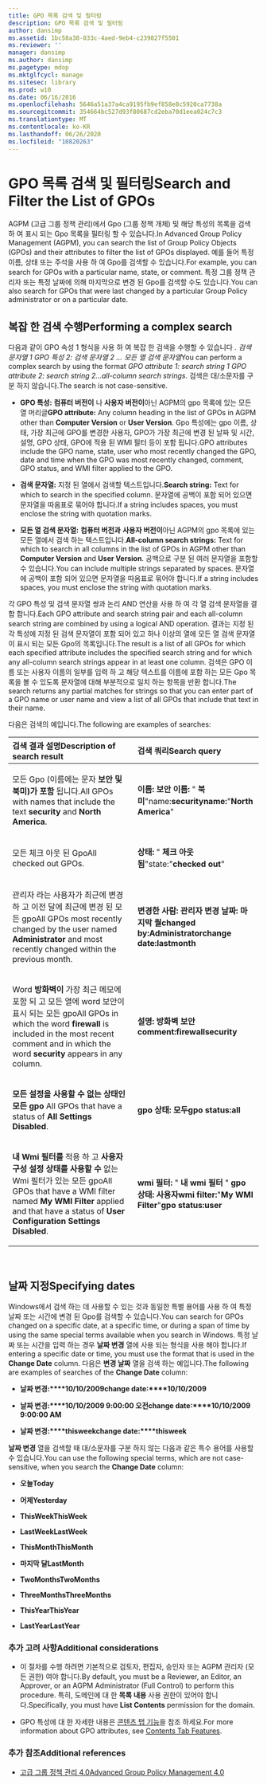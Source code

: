 ```yaml
---
title: GPO 목록 검색 및 필터링
description: GPO 목록 검색 및 필터링
author: dansimp
ms.assetid: 1bc58a38-033c-4aed-9eb4-c239827f5501
ms.reviewer: ''
manager: dansimp
ms.author: dansimp
ms.pagetype: mdop
ms.mktglfcycl: manage
ms.sitesec: library
ms.prod: w10
ms.date: 06/16/2016
ms.openlocfilehash: 5646a51a37a4ca9195fb9ef858e8c5920ca7738a
ms.sourcegitcommit: 354664bc527d93f80687cd2eba70d1eea024c7c3
ms.translationtype: MT
ms.contentlocale: ko-KR
ms.lasthandoff: 06/26/2020
ms.locfileid: "10820263"
---
```

# <span data-ttu-id="fdb20-103">GPO 목록 검색 및 필터링</span><span class="sxs-lookup"><span data-stu-id="fdb20-103">Search and Filter the List of GPOs</span></span>


<span data-ttu-id="fdb20-104">AGPM (고급 그룹 정책 관리)에서 Gpo (그룹 정책 개체) 및 해당 특성의 목록을 검색 하 여 표시 되는 Gpo 목록을 필터링 할 수 있습니다.</span><span class="sxs-lookup"><span data-stu-id="fdb20-104">In Advanced Group Policy Management (AGPM), you can search the list of Group Policy Objects (GPOs) and their attributes to filter the list of GPOs displayed.</span></span> <span data-ttu-id="fdb20-105">예를 들어 특정 이름, 상태 또는 주석을 사용 하 여 Gpo를 검색할 수 있습니다.</span><span class="sxs-lookup"><span data-stu-id="fdb20-105">For example, you can search for GPOs with a particular name, state, or comment.</span></span> <span data-ttu-id="fdb20-106">특정 그룹 정책 관리자 또는 특정 날짜에 의해 마지막으로 변경 된 Gpo를 검색할 수도 있습니다.</span><span class="sxs-lookup"><span data-stu-id="fdb20-106">You can also search for GPOs that were last changed by a particular Group Policy administrator or on a particular date.</span></span>

## <span data-ttu-id="fdb20-107">복잡 한 검색 수행</span><span class="sxs-lookup"><span data-stu-id="fdb20-107">Performing a complex search</span></span>


<span data-ttu-id="fdb20-108">다음과 같이 GPO 속성 1 형식을 사용 하 여 복잡 한 검색을 수행할 수 있습니다 *. 검색 문자열 1 GPO 특성 2: 검색 문자열 2 ... 모든 열 검색 문자열*</span><span class="sxs-lookup"><span data-stu-id="fdb20-108">You can perform a complex search by using the format *GPO attribute 1: search string 1 GPO attribute 2: search string 2…all-column search strings*.</span></span> <span data-ttu-id="fdb20-109">검색은 대/소문자를 구분 하지 않습니다.</span><span class="sxs-lookup"><span data-stu-id="fdb20-109">The search is not case-sensitive.</span></span>

-   <span data-ttu-id="fdb20-110">**GPO 특성:** **컴퓨터 버전이** 나 **사용자 버전이**아닌 AGPM의 gpo 목록에 있는 모든 열 머리글</span><span class="sxs-lookup"><span data-stu-id="fdb20-110">**GPO attribute:** Any column heading in the list of GPOs in AGPM other than **Computer Version** or **User Version**.</span></span> <span data-ttu-id="fdb20-111">Gpo 특성에는 gpo 이름, 상태, 가장 최근에 GPO를 변경한 사용자, GPO가 가장 최근에 변경 된 날짜 및 시간, 설명, GPO 상태, GPO에 적용 된 WMI 필터 등이 포함 됩니다.</span><span class="sxs-lookup"><span data-stu-id="fdb20-111">GPO attributes include the GPO name, state, user who most recently changed the GPO, date and time when the GPO was most recently changed, comment, GPO status, and WMI filter applied to the GPO.</span></span>

-   <span data-ttu-id="fdb20-112">**검색 문자열:** 지정 된 열에서 검색할 텍스트입니다.</span><span class="sxs-lookup"><span data-stu-id="fdb20-112">**Search string:** Text for which to search in the specified column.</span></span> <span data-ttu-id="fdb20-113">문자열에 공백이 포함 되어 있으면 문자열을 따옴표로 묶어야 합니다.</span><span class="sxs-lookup"><span data-stu-id="fdb20-113">If a string includes spaces, you must enclose the string with quotation marks.</span></span>

-   <span data-ttu-id="fdb20-114">**모든 열 검색 문자열:** **컴퓨터 버전과** **사용자 버전이**아닌 AGPM의 gpo 목록에 있는 모든 열에서 검색 하는 텍스트입니다.</span><span class="sxs-lookup"><span data-stu-id="fdb20-114">**All-column search strings:** Text for which to search in all columns in the list of GPOs in AGPM other than **Computer Version** and **User Version**.</span></span> <span data-ttu-id="fdb20-115">공백으로 구분 된 여러 문자열을 포함할 수 있습니다.</span><span class="sxs-lookup"><span data-stu-id="fdb20-115">You can include multiple strings separated by spaces.</span></span> <span data-ttu-id="fdb20-116">문자열에 공백이 포함 되어 있으면 문자열을 따옴표로 묶어야 합니다.</span><span class="sxs-lookup"><span data-stu-id="fdb20-116">If a string includes spaces, you must enclose the string with quotation marks.</span></span>

<span data-ttu-id="fdb20-117">각 GPO 특성 및 검색 문자열 쌍과 논리 AND 연산을 사용 하 여 각 열 검색 문자열을 결합 합니다.</span><span class="sxs-lookup"><span data-stu-id="fdb20-117">Each GPO attribute and search string pair and each all-column search string are combined by using a logical AND operation.</span></span> <span data-ttu-id="fdb20-118">결과는 지정 된 각 특성에 지정 된 검색 문자열이 포함 되어 있고 하나 이상의 열에 모든 열 검색 문자열이 표시 되는 모든 Gpo의 목록입니다.</span><span class="sxs-lookup"><span data-stu-id="fdb20-118">The result is a list of all GPOs for which each specified attribute includes the specified search string and for which any all-column search strings appear in at least one column.</span></span> <span data-ttu-id="fdb20-119">검색은 GPO 이름 또는 사용자 이름의 일부를 입력 하 고 해당 텍스트를 이름에 포함 하는 모든 Gpo 목록을 볼 수 있도록 문자열에 대해 부분적으로 일치 하는 항목을 반환 합니다.</span><span class="sxs-lookup"><span data-stu-id="fdb20-119">The search returns any partial matches for strings so that you can enter part of a GPO name or user name and view a list of all GPOs that include that text in their name.</span></span>

<span data-ttu-id="fdb20-120">다음은 검색의 예입니다.</span><span class="sxs-lookup"><span data-stu-id="fdb20-120">The following are examples of searches:</span></span>

<table>
<colgroup>
<col width="50%" />
<col width="50%" />
</colgroup>
<thead>
<tr class="header">
<th align="left"><span data-ttu-id="fdb20-121">검색 결과 설명</span><span class="sxs-lookup"><span data-stu-id="fdb20-121">Description of search result</span></span></th>
<th align="left"><span data-ttu-id="fdb20-122">검색 쿼리</span><span class="sxs-lookup"><span data-stu-id="fdb20-122">Search query</span></span></th>
</tr>
</thead>
<tbody>
<tr class="odd">
<td align="left"><p><span data-ttu-id="fdb20-123">모든 Gpo (이름에는 문자 <strong> 보안 및 북미)가 포함 </strong> <strong> </strong> 됩니다.</span><span class="sxs-lookup"><span data-stu-id="fdb20-123">All GPOs with names that include the text <strong>security</strong> and <strong>North America</strong>.</span></span></p></td>
<td align="left"><p><strong><span data-ttu-id="fdb20-124">이름: </strong><strong> 보안 </strong><strong> 이름: </strong> &quot; <strong> 북미</strong>&quot;</span><span class="sxs-lookup"><span data-stu-id="fdb20-124">name:</strong><strong>security</strong><strong>name:</strong>&quot;<strong>North America</strong>&quot;</span></span></p></td>
</tr>
<tr class="even">
<td align="left"><p><span data-ttu-id="fdb20-125">모든 체크 아웃 된 Gpo</span><span class="sxs-lookup"><span data-stu-id="fdb20-125">All checked out GPOs.</span></span></p></td>
<td align="left"><p><strong><span data-ttu-id="fdb20-126">상태: </strong> &quot; <strong> 체크 아웃 됨</strong>&quot;</span><span class="sxs-lookup"><span data-stu-id="fdb20-126">state:</strong>&quot;<strong>checked out</strong>&quot;</span></span></p></td>
</tr>
<tr class="odd">
<td align="left"><p><span data-ttu-id="fdb20-127">관리자 라는 사용자가 최근에 변경 <strong> </strong> 하 고 이전 달에 최근에 변경 된 모든 gpo</span><span class="sxs-lookup"><span data-stu-id="fdb20-127">All GPOs most recently changed by the user named <strong>Administrator</strong> and most recently changed within the previous month.</span></span></p></td>
<td align="left"><p><strong><span data-ttu-id="fdb20-128">변경한 사람: </strong><strong> 관리자 </strong><strong> 변경 날짜: </strong><strong> 마지막 월</span><span class="sxs-lookup"><span data-stu-id="fdb20-128">changed by:</strong><strong>Administrator</strong><strong>change date:</strong><strong>lastmonth</span></span></strong></p></td>
</tr>
<tr class="even">
<td align="left"><p><span data-ttu-id="fdb20-129">Word <strong> 방화벽이 </strong> 가장 최근 메모에 포함 되 고 모든 <strong> </strong> 열에 word 보안이 표시 되는 모든 gpo</span><span class="sxs-lookup"><span data-stu-id="fdb20-129">All GPOs in which the word <strong>firewall</strong> is included in the most recent comment and in which the word <strong>security</strong> appears in any column.</span></span></p></td>
<td align="left"><p><strong><span data-ttu-id="fdb20-130">설명: </strong><strong> 방화벽 </strong><strong> 보안</span><span class="sxs-lookup"><span data-stu-id="fdb20-130">comment:</strong><strong>firewall</strong><strong>security</span></span></strong></p></td>
</tr>
<tr class="odd">
<td align="left"><p><span data-ttu-id="fdb20-131"><strong>모든 설정을 사용할 수 없는 상태인 모든 gpo </strong></span><span class="sxs-lookup"><span data-stu-id="fdb20-131">All GPOs that have a status of <strong>All Settings Disabled</strong>.</span></span></p></td>
<td align="left"><p><strong><span data-ttu-id="fdb20-132">gpo 상태: </strong><strong> 모두</span><span class="sxs-lookup"><span data-stu-id="fdb20-132">gpo status:</strong><strong>all</span></span></strong></p></td>
</tr>
<tr class="even">
<td align="left"><p><span data-ttu-id="fdb20-133"><strong>내 Wmi 필터를 </strong> 적용 하 고 <strong> 사용자 구성 설정 상태를 사용할 수 </strong> 없는 Wmi 필터가 있는 모든 gpo</span><span class="sxs-lookup"><span data-stu-id="fdb20-133">All GPOs that have a WMI filter named <strong>My WMI Filter</strong> applied and that have a status of <strong>User Configuration Settings Disabled</strong>.</span></span></p></td>
<td align="left"><p><strong><span data-ttu-id="fdb20-134">wmi 필터: </strong> &quot; <strong> 내 wmi 필터 </strong> &quot; <strong> gpo 상태: </strong><strong> 사용자</span><span class="sxs-lookup"><span data-stu-id="fdb20-134">wmi filter:</strong>&quot;<strong>My WMI Filter</strong>&quot;<strong>gpo status:</strong><strong>user</span></span></strong></p></td>
</tr>
</tbody>
</table>

 

## <span data-ttu-id="fdb20-135">날짜 지정</span><span class="sxs-lookup"><span data-stu-id="fdb20-135">Specifying dates</span></span>


<span data-ttu-id="fdb20-136">Windows에서 검색 하는 데 사용할 수 있는 것과 동일한 특별 용어를 사용 하 여 특정 날짜 또는 시간에 변경 된 Gpo를 검색할 수 있습니다.</span><span class="sxs-lookup"><span data-stu-id="fdb20-136">You can search for GPOs changed on a specific date, at a specific time, or during a span of time by using the same special terms available when you search in Windows.</span></span> <span data-ttu-id="fdb20-137">특정 날짜 또는 시간을 입력 하는 경우 **날짜 변경** 열에 사용 되는 형식을 사용 해야 합니다.</span><span class="sxs-lookup"><span data-stu-id="fdb20-137">If entering a specific date or time, you must use the format that is used in the **Change Date** column.</span></span> <span data-ttu-id="fdb20-138">다음은 **변경 날짜** 열을 검색 하는 예입니다.</span><span class="sxs-lookup"><span data-stu-id="fdb20-138">The following are examples of searches of the **Change Date** column:</span></span>

-   <span data-ttu-id="fdb20-139">**날짜 변경:\*\*\*\*10/10/2009**</span><span class="sxs-lookup"><span data-stu-id="fdb20-139">**change date:\*\*\*\*10/10/2009**</span></span>

-   <span data-ttu-id="fdb20-140">**날짜 변경:\*\*\*\*10/10/2009 9:00:00 오전**</span><span class="sxs-lookup"><span data-stu-id="fdb20-140">**change date:\*\*\*\*10/10/2009 9:00:00 AM**</span></span>

-   <span data-ttu-id="fdb20-141">**날짜 변경:\*\*\*\*thisweek**</span><span class="sxs-lookup"><span data-stu-id="fdb20-141">**change date:\*\*\*\*thisweek**</span></span>

<span data-ttu-id="fdb20-142">**날짜 변경** 열을 검색할 때 대/소문자를 구분 하지 않는 다음과 같은 특수 용어를 사용할 수 있습니다.</span><span class="sxs-lookup"><span data-stu-id="fdb20-142">You can use the following special terms, which are not case-sensitive, when you search the **Change Date** column:</span></span>

-   **<span data-ttu-id="fdb20-143">오늘</span><span class="sxs-lookup"><span data-stu-id="fdb20-143">Today</span></span>**

-   **<span data-ttu-id="fdb20-144">어제</span><span class="sxs-lookup"><span data-stu-id="fdb20-144">Yesterday</span></span>**

-   **<span data-ttu-id="fdb20-145">ThisWeek</span><span class="sxs-lookup"><span data-stu-id="fdb20-145">ThisWeek</span></span>**

-   **<span data-ttu-id="fdb20-146">LastWeek</span><span class="sxs-lookup"><span data-stu-id="fdb20-146">LastWeek</span></span>**

-   **<span data-ttu-id="fdb20-147">ThisMonth</span><span class="sxs-lookup"><span data-stu-id="fdb20-147">ThisMonth</span></span>**

-   **<span data-ttu-id="fdb20-148">마지막 달</span><span class="sxs-lookup"><span data-stu-id="fdb20-148">LastMonth</span></span>**

-   **<span data-ttu-id="fdb20-149">TwoMonths</span><span class="sxs-lookup"><span data-stu-id="fdb20-149">TwoMonths</span></span>**

-   **<span data-ttu-id="fdb20-150">ThreeMonths</span><span class="sxs-lookup"><span data-stu-id="fdb20-150">ThreeMonths</span></span>**

-   **<span data-ttu-id="fdb20-151">ThisYear</span><span class="sxs-lookup"><span data-stu-id="fdb20-151">ThisYear</span></span>**

-   **<span data-ttu-id="fdb20-152">LastYear</span><span class="sxs-lookup"><span data-stu-id="fdb20-152">LastYear</span></span>**

### <span data-ttu-id="fdb20-153">추가 고려 사항</span><span class="sxs-lookup"><span data-stu-id="fdb20-153">Additional considerations</span></span>

-   <span data-ttu-id="fdb20-154">이 절차를 수행 하려면 기본적으로 검토자, 편집자, 승인자 또는 AGPM 관리자 (모든 권한) 여야 합니다.</span><span class="sxs-lookup"><span data-stu-id="fdb20-154">By default, you must be a Reviewer, an Editor, an Approver, or an AGPM Administrator (Full Control) to perform this procedure.</span></span> <span data-ttu-id="fdb20-155">특히, 도메인에 대 한 **목록 내용** 사용 권한이 있어야 합니다.</span><span class="sxs-lookup"><span data-stu-id="fdb20-155">Specifically, you must have **List Contents** permission for the domain.</span></span>

-   <span data-ttu-id="fdb20-156">GPO 특성에 대 한 자세한 내용은 [콘텐츠 탭 기능](contents-tab-features-agpm40.md)을 참조 하세요.</span><span class="sxs-lookup"><span data-stu-id="fdb20-156">For more information about GPO attributes, see [Contents Tab Features](contents-tab-features-agpm40.md).</span></span>

### <span data-ttu-id="fdb20-157">추가 참조</span><span class="sxs-lookup"><span data-stu-id="fdb20-157">Additional references</span></span>

-   [<span data-ttu-id="fdb20-158">고급 그룹 정책 관리 4.0</span><span class="sxs-lookup"><span data-stu-id="fdb20-158">Advanced Group Policy Management 4.0</span></span>](advanced-group-policy-management-40.md)

 

 





